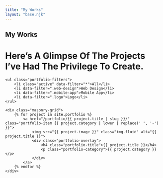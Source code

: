 ```yaml
---
title: "My Works"
layout: "base.njk"
---
```

<div class="container py-5">
    <div class="text-center">
        <h2 class="text-accent">My Works</h2>
        <h1 class="display-5 fw-bold mb-5">Here’s A Glimpse Of The Projects I’ve Had The Privilege To Create.</h1>
    </div>

    <ul class="portfolio-filters">
        <li class="active" data-filter="*">All</li>
        <li data-filter=".web-design">Web Design</li>
        <li data-filter=".mobile-app">Mobile App</li>
        <li data-filter=".logo">Logo</li>
    </ul>

    <div class="masonry-grid">
        {% for project in site.portfolio %}
            <a href="/portfolio/{{ project.title | slug }}/" class="portfolio-item {{ project.category | lower | replace(' ', '-') }}">
                <img src="{{ project.image }}" class="img-fluid" alt="{{ project.title }}">
                <div class="portfolio-overlay">
                    <h4 class="portfolio-title">{{ project.title }}</h4>
                    <p class="portfolio-category">{{ project.category }}</p>
                </div>
            </a>
        {% endfor %}
    </div>
</div>

<script>
document.addEventListener('DOMContentLoaded', function() {
    const filters = document.querySelectorAll('.portfolio-filters li');
    const portfolioItems = document.querySelectorAll('.masonry-grid .portfolio-item');

    filters.forEach(filter => {
        filter.addEventListener('click', function() {
            // Hapus kelas 'active' dari semua tombol
            filters.forEach(item => item.classList.remove('active'));
            // Tambahkan 'active' ke tombol yang diklik
            this.classList.add('active');

            const filterValue = this.getAttribute('data-filter');

            portfolioItems.forEach(item => {
                // Perbaikan: Gunakan class untuk show/hide agar bisa diberi animasi
                if (filterValue === '*' || item.classList.contains(filterValue.substring(1))) {
                    item.classList.remove('hidden');
                } else {
                    item.classList.add('hidden');
                }
            });
        });
    });
});
</script>